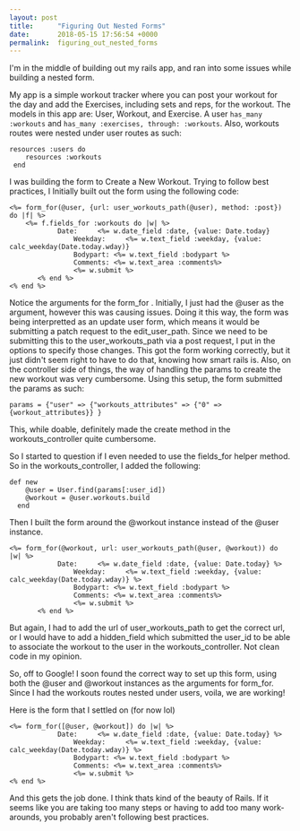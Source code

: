 ```yaml
---
layout: post
title:      "Figuring Out Nested Forms"
date:       2018-05-15 17:56:54 +0000
permalink:  figuring_out_nested_forms
---
```



I'm in the middle of building out my rails app, and ran into some issues while building a nested form.  

My app is a simple workout tracker where you can post your workout for the day and add the Exercises, including sets and reps, for the workout.  The models in this app are: User, Workout, and Exercise.  A user `has_many :workouts` and `has_many :exercises, through: :workouts`.  Also, workouts routes were nested under user routes as such: 

```
resources :users do 
 	resources :workouts 
 end 
```

I was building the form to Create a New Workout.  Trying to follow best practices, I Initially built out the form using the following code: 

```
<%= form_for(@user, {url: user_workouts_path(@user), method: :post}) do |f| %>
    <%= f.fields_for :workouts do |w| %>
		    Date:     <%= w.date_field :date, {value: Date.today}
				Weekday:     <%= w.text_field :weekday, {value: calc_weekday(Date.today.wday)}
				Bodypart: <%= w.text_field :bodypart %>
				Comments: <%= w.text_area :comments%> 
				<%= w.submit %>
	   <% end %>
<% end %>
```

Notice the arguments for the form_for . Initially, I just had the @user as the argument, however this was causing issues.  Doing it this way, the form was being interpretted as an update user form, which means it would be submitting a patch request to the edit_user_path.   Since we need to be submitting this to the user_workouts_path via a post request, I put in the options to specify those changes.  This got the form working correctly, but it just didn't seem right to have to do that, knowing how smart rails is.  Also, on the controller side of things, the way of handling the params to create the new workout was very cumbersome.   Using this setup, the form submitted the params as such: 

```
params = {"user" => {"workouts_attributes" => {"0" => {workout_attributes}} }
```

This, while doable, definitely made the create method in the workouts_controller quite cumbersome.  

So I started to question if I even needed to use the fields_for helper method.  So in the workouts_controller, I added the following: 

```
def new
    @user = User.find(params[:user_id])
    @workout = @user.workouts.build
  end
```

Then I built the form around the @workout instance instead of the @user instance.  

```
<%= form_for(@workout, url: user_workouts_path(@user, @workout)) do |w| %>
		    Date:     <%= w.date_field :date, {value: Date.today} %>
				Weekday:     <%= w.text_field :weekday, {value: calc_weekday(Date.today.wday)} %>
				Bodypart: <%= w.text_field :bodypart %>
				Comments: <%= w.text_area :comments%> 
				<%= w.submit %>
	   <% end %>
```

But again, I had to add the url of user_workouts_path to get the correct url, or I would have to add a hidden_field which submitted the user_id to be able to associate the workout to the user in the workouts_controller.  Not clean code in my opinion.  

So, off to Google!  I soon found the correct way to set up this form, using both the @user and @workout instances as the arguments for form_for.  Since I had the workouts routes nested under users, voila, we are working!  

Here is the form that I settled on (for now lol)

```
<%= form_for([@user, @workout]) do |w| %>
		    Date:     <%= w.date_field :date, {value: Date.today} %>
				Weekday:     <%= w.text_field :weekday, {value: calc_weekday(Date.today.wday)} %>
				Bodypart: <%= w.text_field :bodypart %>
				Comments: <%= w.text_area :comments%> 
				<%= w.submit %>
<% end %>
```

And this gets the job done.  I think thats kind of the beauty of Rails.  If it seems like you are taking too many steps or having to add too many work-arounds, you probably aren't following best practices.  
